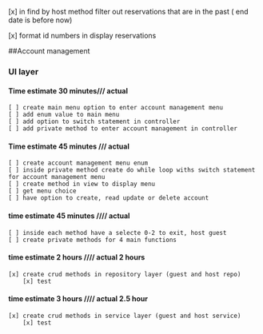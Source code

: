 [x] in find by host method filter out reservations that are in the past ( end date is before now)
    
[x] format id numbers in display reservations

##Account management

###  UI layer

#### Time estimate 30 minutes/// actual
    [ ] create main menu option to enter account management menu
    [ ] add enum value to main menu
    [ ] add option to switch statement in controller
    [ ] add private method to enter account management in controller
    
#### Time estimate 45 minutes /// actual    
    [ ] create account management menu enum
    [ ] inside private method create do while loop withs switch statement for account management menu
    [ ] create method in view to display menu
    [ ] get menu choice
    [ ] have option to create, read update or delete account
    
    
#### time estimate 45 minutes //// actual
    [ ] inside each method have a selecte 0-2 to exit, host guest
    [ ] create private methods for 4 main functions
    
    
#### time estimate 2 hours //// actual 2 hours
    [x] create crud methods in repository layer (guest and host repo)
        [x] test
        
#### time estimate 3 hours //// actual 2.5 hour
    [x] create crud methods in service layer (guest and host service)
        [x] test         